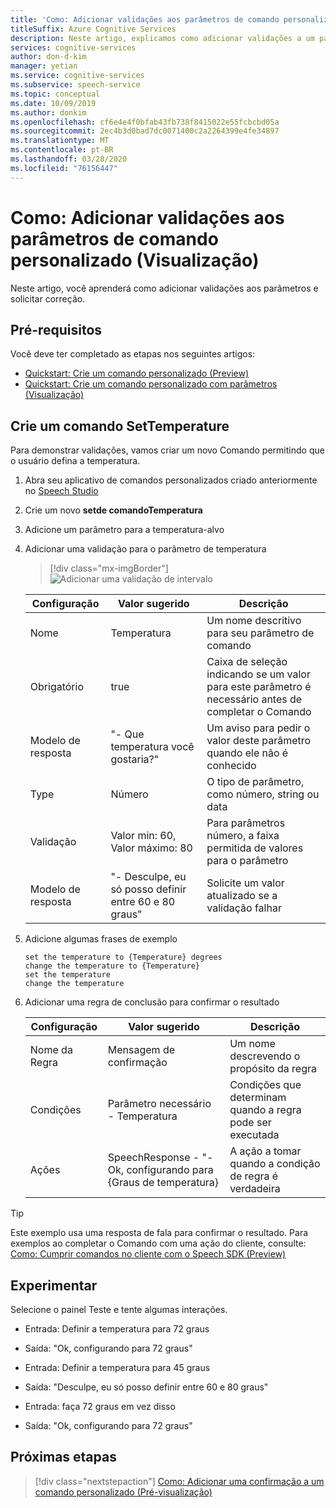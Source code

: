 ```yaml
---
title: 'Como: Adicionar validações aos parâmetros de comando personalizado (Visualização)'
titleSuffix: Azure Cognitive Services
description: Neste artigo, explicamos como adicionar validações a um parâmetro em Comandos Personalizados.
services: cognitive-services
author: don-d-kim
manager: yetian
ms.service: cognitive-services
ms.subservice: speech-service
ms.topic: conceptual
ms.date: 10/09/2019
ms.author: donkim
ms.openlocfilehash: cf6e4e4f0bfab43fb738f8415022e55fcbcbd05a
ms.sourcegitcommit: 2ec4b3d0bad7dc0071400c2a2264399e4fe34897
ms.translationtype: MT
ms.contentlocale: pt-BR
ms.lasthandoff: 03/28/2020
ms.locfileid: "76156447"
---
```

# <a name="how-to-add-validations-to-custom-command-parameters-preview"></a>Como: Adicionar validações aos parâmetros de comando personalizado (Visualização)

Neste artigo, você aprenderá como adicionar validações aos parâmetros e solicitar correção.

## <a name="prerequisites"></a>Pré-requisitos

Você deve ter completado as etapas nos seguintes artigos:

- [Quickstart: Crie um comando personalizado (Preview)](./quickstart-custom-speech-commands-create-new.md)
- [Quickstart: Crie um comando personalizado com parâmetros (Visualização)](./quickstart-custom-speech-commands-create-parameters.md)

## <a name="create-a-settemperature-command"></a>Crie um comando SetTemperature

Para demonstrar validações, vamos criar um novo Comando permitindo que o usuário defina a temperatura.

1. Abra seu aplicativo de comandos personalizados criado anteriormente no [Speech Studio](https://speech.microsoft.com/)
1. Crie um novo **setde comandoTemperatura**
1. Adicione um parâmetro para a temperatura-alvo
1. Adicionar uma validação para o parâmetro de temperatura
   > [!div class="mx-imgBorder"]
   > ![Adicionar uma validação de intervalo](media/custom-speech-commands/validations-add-temperature.png)

   | Configuração           | Valor sugerido                                          | Descrição                                                                                      |
   | ----------------- | -------------------------------------------------------- | ------------------------------------------------------------------------------------------------ |
   | Nome              | Temperatura                                              | Um nome descritivo para seu parâmetro de comando                                                    |
   | Obrigatório          | true                                                     | Caixa de seleção indicando se um valor para este parâmetro é necessário antes de completar o Comando |
   | Modelo de resposta | "- Que temperatura você gostaria?"                     | Um aviso para pedir o valor deste parâmetro quando ele não é conhecido                              |
   | Type              | Número                                                   | O tipo de parâmetro, como número, string ou data                                      |
   | Validação        | Valor min: 60, Valor máximo: 80                             | Para parâmetros número, a faixa permitida de valores para o parâmetro                             |
   | Modelo de resposta | "- Desculpe, eu só posso definir entre 60 e 80 graus"      | Solicite um valor atualizado se a validação falhar                                       |

1. Adicione algumas frases de exemplo

   ```
   set the temperature to {Temperature} degrees
   change the temperature to {Temperature}
   set the temperature
   change the temperature
   ```

1. Adicionar uma regra de conclusão para confirmar o resultado

   | Configuração    | Valor sugerido                                           | Descrição                                        |
   | ---------- | --------------------------------------------------------- | -------------------------------------------------- |
   | Nome da Regra  | Mensagem de confirmação                                      | Um nome descrevendo o propósito da regra          |
   | Condições | Parâmetro necessário - Temperatura                          | Condições que determinam quando a regra pode ser executada    |
   | Ações    | SpeechResponse - "- Ok, configurando para {Graus de temperatura} | A ação a tomar quando a condição de regra é verdadeira |

> [!TIP]
> Este exemplo usa uma resposta de fala para confirmar o resultado. Para exemplos ao completar o Comando com uma ação do cliente, consulte: [Como: Cumprir comandos no cliente com o Speech SDK (Preview)](./how-to-custom-speech-commands-fulfill-sdk.md)

## <a name="try-it-out"></a>Experimentar

Selecione o painel Teste e tente algumas interações.

- Entrada: Definir a temperatura para 72 graus
- Saída: "Ok, configurando para 72 graus"

- Entrada: Definir a temperatura para 45 graus
- Saída: "Desculpe, eu só posso definir entre 60 e 80 graus"
- Entrada: faça 72 graus em vez disso
- Saída: "Ok, configurando para 72 graus"

## <a name="next-steps"></a>Próximas etapas

> [!div class="nextstepaction"]
> [Como: Adicionar uma confirmação a um comando personalizado (Pré-visualização)](./how-to-custom-speech-commands-confirmations.md)
